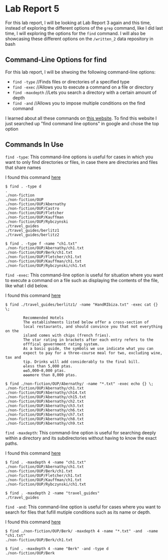 # Lab Report 5

For this lab report, I will be looking at Lab Report 3 again and this time, instead of exploring the different
options of the ```grep``` command, like I did last time, I will exploring the options for the ```find```
command. I will also be showcasing these different options on the ```/written_2``` data repository in bash

## Command-Line Options for find

For this lab report, I will be shwoing the following command-line options:
* ```find -type``` //Finds files or directories of a specified type
* ```find -exec``` //Allows you to execute a command on a file or directory
* ```find -maxdepth``` //Lets you search a directory with a certain amount of depth
* ```find -and``` //Allows you to impose multiple conditions on the find command

I learned about all these commands on [this website](https://ss64.com/bash/find.html). To find this website I just
searched up "find command line options" in google and chose the top option


## Commands In Use

```find -type```: This command-line options is useful for cases in which you want to only find directories or files, in case there are directories and files that share names

I found this command [here](https://ss64.com/bash/find.html)

```
$ find . -type d
.
./non-fiction
./non-fiction/OUP
./non-fiction/OUP/Abernathy
./non-fiction/OUP/Castro
./non-fiction/OUP/Fletcher
./non-fiction/OUP/Kauffman
./non-fiction/OUP/Rybczynski
./travel_guides
./travel_guides/berlitz1
./travel_guides/berlitz2
```

```
$ find . -type f -name "ch1.txt"
./non-fiction/OUP/Abernathy/ch1.txt
./non-fiction/OUP/Berk/ch1.txt
./non-fiction/OUP/Fletcher/ch1.txt
./non-fiction/OUP/Kauffman/ch1.txt
./non-fiction/OUP/Rybczynski/ch1.txt
```

```find -exec```: This command-line option is useful for situation where you want to execute a command on a file such as displaying the contents of the file, like what I did below.

I found this command [here](https://ss64.com/bash/find.html)

```
$ find ./travel_guides/berlitz1/ -name "HandRIbiza.txt" -exec cat {} \;

        Recommended Hotels
        The establishments listed below offer a cross-section of
        local restaurants, and should convince you that not everything on the
        island comes with chips (french fries).
        The star rating in brackets after each entry refers to the
        offfical government rating system.
        As a basic guide, the symbols we use indicate what you can
        expect to pay for a three-course meal for two, excluding wine, tax and
        tip. Drinks will add considerably to the final bill.
        ✪less than 5,000 ptas.
        ✪✪5,000–8,000 ptas.
        ✪✪✪more than 8,000 ptas.
```

```
$ find ./non-fiction/OUP/Abernathy/ -name "*.txt" -exec echo {} \;
./non-fiction/OUP/Abernathy/ch1.txt
./non-fiction/OUP/Abernathy/ch14.txt
./non-fiction/OUP/Abernathy/ch15.txt
./non-fiction/OUP/Abernathy/ch2.txt
./non-fiction/OUP/Abernathy/ch3.txt
./non-fiction/OUP/Abernathy/ch6.txt
./non-fiction/OUP/Abernathy/ch7.txt
./non-fiction/OUP/Abernathy/ch8.txt
./non-fiction/OUP/Abernathy/ch9.txt
```

```find -maxdepth```: This command-line option is useful for searching deeply within a directory and its subdirectories without having to know the exact paths.

I found this command [here](https://ss64.com/bash/find.html)

```
$ find . -maxdepth 4 -name "ch1.txt"
./non-fiction/OUP/Abernathy/ch1.txt
./non-fiction/OUP/Berk/ch1.txt
./non-fiction/OUP/Fletcher/ch1.txt
./non-fiction/OUP/Kauffman/ch1.txt
./non-fiction/OUP/Rybczynski/ch1.txt
```

```
$ find . -maxdepth 2 -name "travel_guides"
./travel_guides
```

```find -and```: This command-line option is useful for cases where you want to search for files that fufill mutiple conditions such as its name or depth.

I found this command [here](https://ss64.com/bash/find.html)

```
$ find ./non-fiction/OUP/Berk/ -maxdepth 4 -name "*.txt" -and  -name "ch1.txt"
./non-fiction/OUP/Berk/ch1.txt
```

```
$ find . -maxdepth 4 -name "Berk" -and -type d
./non-fiction/OUP/Berk
```

